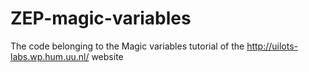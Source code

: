 # ZEP-magic-variables

The code belonging to the Magic variables tutorial of the http://uilots-labs.wp.hum.uu.nl/ website
